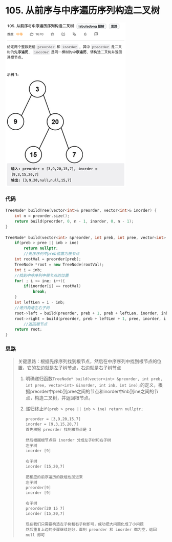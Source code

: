 # 105. 从前序与中序遍历序列构造二叉树

<img src="https://raw.githubusercontent.com/damenshi/myImage/main/img/image-20220724173151292.png" alt="image-20220724173151292" style="zoom:50%;" />

### 代码
```c++
TreeNode* buildTree(vector<int>& preorder, vector<int>& inorder) {
    int n = preorder.size();
    return build(preorder, 0, n - 1, inorder, 0, n - 1);
}

TreeNode* build(vector<int> &preorder, int preb, int pree, vector<int> &inorder, int inb, int ine){
    if(preb > pree || inb > ine)
        return nullptr;
		//先序序列中preb位置为根节点
    int rootVal = preorder[preb];
    TreeNode *root = new TreeNode(rootVal);
    int i = inb;
  	//找到中序序列中根节点的位置
    for( ; i <= ine; i++){
        if(inorder[i] == rootVal)
            break;
    }
    int leftLen = i - inb;
  	//递归构造左右子树
    root->left = build(preorder, preb + 1, preb + leftLen, inorder, inb, i - 1);
    root->right = build(preorder, preb + leftLen + 1, pree, inorder, i + 1, ine);
		//返回根节点
    return root;
}
```

### 思路
> 关键思路：根据先序序列找到根节点，然后在中序序列中找到根节点的位置，它的左边就是左子树节点，右边就是右子树节点
>
> 1. 明确递归函数`TreeNode* build(vector<int> &preorder, int preb, int pree, vector<int> &inorder, int inb, int ine);`的定义，根据preorder中preb到pree之间的节点和inorder中inb到ine之间的节点，构造二叉树，并返回根节点。
>
> 2. 递归终止i`f(preb > pree || inb > ine) return nullptr;`
>
>    ```
>    preorder = [3,9,20,15,7]
>    inorder = [9,3,15,20,7]
>    首先根据 preorder 找到根节点是 3
>        
>    然后根据根节点将 inorder 分成左子树和右子树
>    左子树
>    inorder [9]
>    
>    右子树
>    inorder [15,20,7]
>    
>    把相应的前序遍历的数组也加进来
>    左子树
>    preorder[9] 
>    inorder [9]
>    
>    右子树
>    preorder[20 15 7] 
>    inorder [15,20,7]
>    
>    现在我们只需要构造左子树和右子树即可，成功把大问题化成了小问题
>    然后重复上边的步骤继续划分，直到 preorder 和 inorder 都为空，返回 null 即可
>    ```
